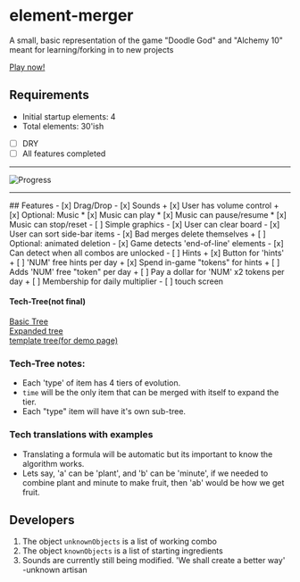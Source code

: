 # element-merger
A small, basic representation of the game "Doodle God" and "Alchemy 10" meant for learning/forking in to new projects

[Play now!](https://ehawk82.github.io/element-merger/)

## Requirements
- Initial startup elements: 4
- Total elements: 30'ish
- [ ] DRY
- [ ] All features completed

<hr />

![Progress](https://progress-bar.dev/63/)

<hr />
## Features
- [x] Drag/Drop
- [x] Sounds
  + [x] User has volume control
  + [x] Optional: Music
  	* [x] Music can play
  	* [x] Music can pause/resume
  	* [x] Music can stop/reset
- [ ] Simple graphics
- [x] User can clear board
- [x] User can sort side-bar items
- [x] Bad merges delete themselves
  + [ ] Optional: animated deletion
- [x] Game detects 'end-of-line' elements
- [x] Can detect when all combos are unlocked
- [ ] Hints
  + [x] Button for 'hints'
  + [ ] 'NUM' free hints per day
  + [x] Spend in-game "tokens" for hints
  + [ ] Adds 'NUM' free "token" per day
  + [ ] Pay a dollar for 'NUM' x2 tokens per day
  + [ ] Membership for daily multiplier
- [ ] touch screen

#### Tech-Tree(not final)

<a href="https://stonecypher.github.io/jssm-viz-demo/graph_explorer.html?s=LYQwxgFglgdgpgfRiYcAEGMC40CIBKcYUADugCoBOccuA3AFCiSyIgCuALhAPaWY5cAKRABnHjDQBxSiABeUEDB70m4aPAQAbKGDgxR6NDgCyASXKNmGxGB7BUMTtjwBBNACMxutFp48AazQQZ250TmpaK3VWbSUAc3YQePQcfWiWTQA3OEpRKAkXAEYAOgAGcsYAM1EtBBy8gslMYvLKhgZRThBKTgQukLhRFuM0AG0AGR4QABM0QkNOAF1GfRn+7s4hkZcxlY6GAHoAKjQZuCqOLU5RLAYSLSVOABolKFAtZ853uC--LQYx0OHROaAeTzQQPujycaAAvAA+NBVSjsKDORFoHLxeJQdCYmBcRhHU5vD6Q4FkkBaeFIlhgAL6WloOwAd2ZHnY8WJoO+qApTFgXHxSN47H4mJmIAAnszgBJuMTgEKtmgALRIsYotHOemMySQcUwfYMMX8DXjbG49BstDKrRaE1S2UWsaE5yc+JoHg5Y0806cf4CwM8GmYw2USSY+1hpE+9JAA" target="_blank">Basic Tree</a>
<br />
<a href="https://stonecypher.github.io/jssm-viz-demo/graph_explorer.html?s=LYQwxgFglgdgpgfRiYcAEGMC40CIBKcYUADugCoBOccuA3AFCiSyIgCuALhAPaWY5cAKRABnHjHpNw0eAgA2UMHBij0aHAFkAkuUbNZiMD2CoYnbHiHtRFkGgCO7JQGs0cAB4oS89DwBmaLwA7mjccGpoINRowZRQnJwqUgasCiAwAObsIJnoOCr6MmkAbnCUolASlgCMAHQADI2M-qLyCGUVVTCYAmj1TQ2MDLbRnAijSaK9GmgA2gAyPCAAJmiEapwAuowqKxOcIFMzlnM7DBcA9ABUaCtw-hzynKJYDD4ZnAA0GVCg8l9OH84ICeDx5AxrpcLgxLnD4QjEfCAOQfczIpGYzGwy5oNEWAB8RLCwPe8k+aAAtAT5v5KM4LGVMpkoOgYFxzji0HSGWgiTSgagGDyElSaXMQCQfOgAEblSgATzQxE49NEnLhaCZLPQ-JJQu1rLF82MlB6wQgcCOaHBUDKGtx7MJxMFcAYTuNczIGS4UXkwAka2MxhADqxWORv3+GPD4YYUZA8k9LDALhUaBl7Eyyp4wQdyugqZUDBTaZ61PmcGZOfk5LyMHzmcyDCbnrl6GDhkTaHJYHzxmCJdznuAUHkbmMtdy6YVPGylG2+jHbgrmcS5WGONjSORnDB8hj26xDD34OTEHYZrQo9rNrKDeGmsgl5gJYvV9XXCSlDocJvLiuXEbwhLkeHvQCjwRXdgUPSDESYWAuHQABeGleEvNBULuEAlSwgNzAgR8gMQpIEKddAKzmEU7ClXwcyvb0PVLdMq2zf8CxffN0MoBhuM9Q1ZXlJULStOx-UDDMs2vMd5HzFYcIYeSlUolU1TQD1bTKHMQxzUIwJUc44KMuMgA" target="_blank">Expanded tree</a>
<br />
<a href="https://stonecypher.github.io/jssm-viz-demo/graph_explorer.html?s=LYQwxgFglgdgpgfRiYcAEGMC40CIAqcwADgDYgAu6+ATnHLgNwBQoksiIArhRAPY1MOXACkQAZz4w0AcRogAXlBAw+TVuGjwEpKGDgxx6NDgCyASXws2WxGD7BUMCtjwBBNFRLkqnuui4jABM0KTQgoj40YhAAcwZrTQ4dFViuOPQcA0T2bQA3OBpxKDCTNABGADoABhqWADNxUgQCopLpTFcq2uqWZnEKEBoKBAHKOHFOsoBtABk+EBCAJQm4CgBdFgMg0cGqSamZzeZmEDQAWgA+NGmQO7O7tBAAIyewJ5CQeqfYp4gn8BoZ6Al4g4FgIL1Y6vK43Z7w14vIGvZ7vZ4hZ7fZ6-Z7-cFPfGgiFQljvWHTMCU96A1FoSl0kJgb5gX6QAFowFgQFBQH1QGxQEQMHC4nHELkoKSz4YxkhSXhb5BX5Bf486ngyHHb7k+q675fIHMxXfXVoeq-er-Pnq8Cali-cmxJ2-OJA1nKi2-J1oWL-AVgY7-ckQEP-EB4-5slVmv3-ENoIUBxhAA" target="_blank">template tree(for demo page)</a>
<br />

### Tech-Tree notes:
- Each 'type' of item has 4 tiers of evolution.
- <code>time</code> will be the only item that can be merged with itself to expand the tier.
- Each "type" item will have it's own sub-tree.

### Tech translations with examples
- Translating a formula will be automatic but its important to know the algorithm works.
- Lets say, 'a' can be 'plant', and 'b' can be 'minute', if we needed to combine plant and minute to make fruit, then 'ab' would be how we get fruit.  


## Developers
1. The object <code>unknownObjects</code> is a list of working combo
2. The object <code>knownObjects</code> is a list of starting ingredients
3. Sounds are currently still being modified.  'We shall create a better way' -unknown artisan


